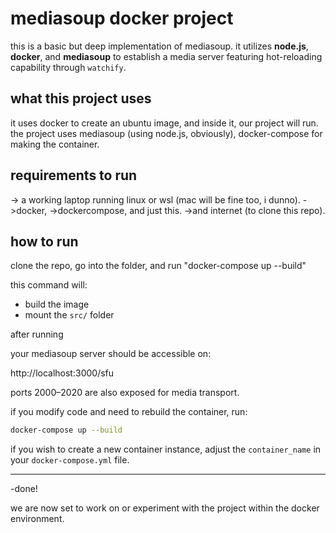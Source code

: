 # mediasoup docker project

this is a basic but deep implementation of mediasoup. it utilizes **node.js**, **docker**, and **mediasoup** to establish a media server featuring hot-reloading capability through `watchify`.



## what this project uses

it uses docker to create an ubuntu image, and inside it, our project will run. the project uses mediasoup (using node.js, obviously), docker-compose for making the container.





## requirements to run

-> a working laptop running linux or wsl (mac will be fine too, i dunno). 
->docker,
->dockercompose, and just this.
->and internet (to clone this repo).


## how to run

clone the repo, go into the folder, and run "docker-compose up --build"

this command will:
- build the image
- mount the `src/` folder



after running

your mediasoup server should be accessible on:

http://localhost:3000/sfu

ports 2000–2020 are also exposed for media transport.


if you modify code and need to rebuild the container, run:
```bash
docker-compose up --build
```

if you wish to create a new container instance, adjust the `container_name` in your `docker-compose.yml` file.

---

-done!

we are now set to work on or experiment with the project within the docker environment.
